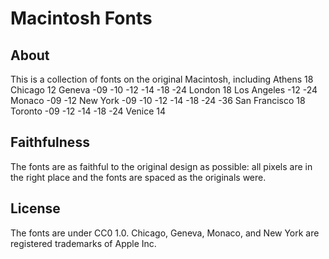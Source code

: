 # Macintosh Fonts
## About
This is a collection of fonts on the original Macintosh, including
Athens 18
Chicago 12
Geneva
    -09
    -10
    -12
    -14
    -18
    -24
London 18
Los Angeles
    -12
    -24
Monaco
    -09
    -12
New York
    -09
    -10
    -12
    -14
    -18
    -24
    -36
San Francisco 18
Toronto
    -09
    -12
    -14
    -18
    -24
Venice 14
## Faithfulness
The fonts are as faithful to the original design as possible: all pixels are in the right place and the fonts are spaced as the originals were.
## License
The fonts are under CC0 1.0.
Chicago, Geneva, Monaco, and New York are registered trademarks of Apple Inc.